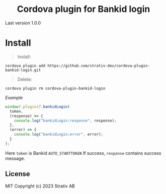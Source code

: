 <h1 align="center">Cordova plugin for Bankid login</h1>

Last version 1.0.0

# Install

> Install:

```
cordova plugin add https://github.com/strativ-dev/cordova-plugin-bankid-login.git
```

> Delete:

```
cordova plugin rm cordova-plugin-bankid-login
```

_Example_

```javascript
window?.plugins?.bankidLogin(
  token,
  (response) => {
    console.log("bankidLogin:response", response);
  },
  (error) => {
    console.log("bankidLogin:error", error);
  }
);
```

Here `token` is Bankid `AUTO_STARTTOKEN`
If success, `response` contains success message.

## License

MIT
Copyright (c) 2023 Strativ AB
